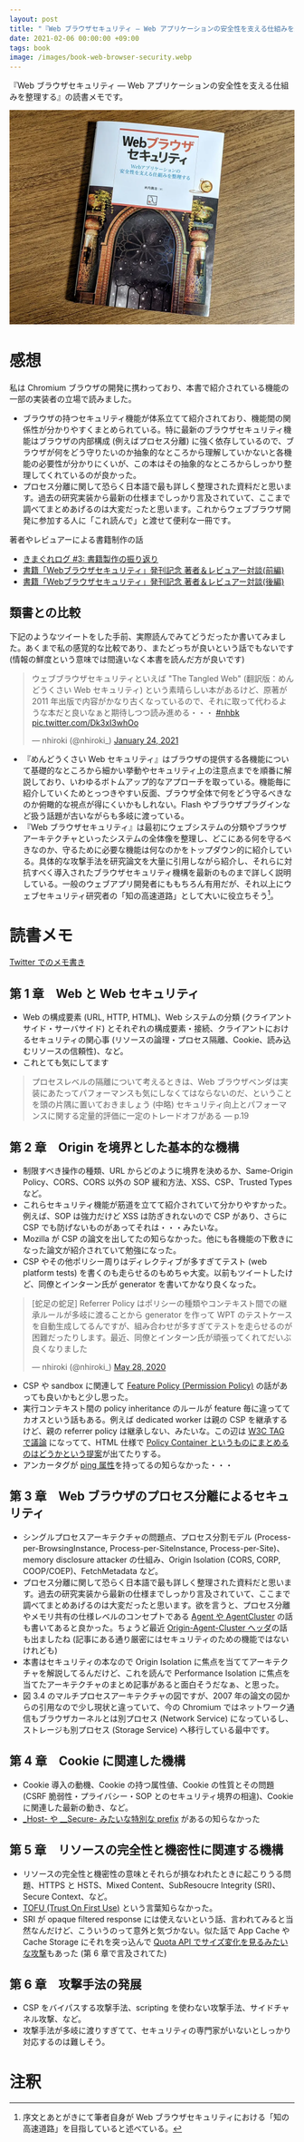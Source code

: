 ```yaml
---
layout: post
title: "『Web ブラウザセキュリティ ― Web アプリケーションの安全性を支える仕組みを整理する』を読んだ"
date: 2021-02-06 00:00:00 +09:00
tags: book
image: /images/book-web-browser-security.webp
---
```


『Web ブラウザセキュリティ ― Web アプリケーションの安全性を支える仕組みを整理する』の読書メモです。

![表紙](/images/book-web-browser-security.webp)

# 感想

私は Chromium ブラウザの開発に携わっており、本書で紹介されている機能の一部の実装者の立場で読みました。

- ブラウザの持つセキュリティ機能が体系立てて紹介されており、機能間の関係性が分かりやすくまとめられている。特に最新のブラウザセキュリティ機能はブラウザの内部構成 (例えばプロセス分離) に強く依存しているので、ブラウザが何をどう守りたいのか抽象的なところから理解していかないと各機能の必要性が分かりにくいが、この本はその抽象的なところからしっかり整理してくれているのが良かった。
- プロセス分離に関して恐らく日本語で最も詳しく整理された資料だと思います。過去の研究実装から最新の仕様までしっかり言及されていて、ここまで調べてまとめあげるのは大変だったと思います。これからウェブブラウザ開発に参加する人に「これ読んで」と渡せて便利な一冊です。

著者やレビュアーによる書籍制作の話

- [きまぐれログ #3: 書籍製作の振り返り](https://diary.shift-js.info/kimagure-03/)
- [書籍「Webブラウザセキュリティ」発刊記念 著者＆レビュアー対談(前編)](https://techblog.securesky-tech.com/entry/2021/01/08/)
- [書籍「Webブラウザセキュリティ」発刊記念 著者＆レビュアー対談(後編)](https://techblog.securesky-tech.com/entry/2021/02/15/)

## 類書との比較

下記のようなツイートをした手前、実際読んでみてどうだったか書いてみました。あくまで私の感覚的な比較であり、またどっちが良いという話でもないです (情報の鮮度という意味では間違いなく本書を読んだ方が良いです)

<blockquote class="twitter-tweet" data-conversation="none" data-dnt="true"><p lang="ja" dir="ltr">ウェブブラウザセキュリティといえば &quot;The Tangled Web&quot; (翻訳版：めんどうくさい Web セキュリティ) という素晴らしい本があるけど、原著が 2011 年出版で内容がかなり古くなっているので、それに取って代わるような本だと良いなぁと期待しつつ読み進める・・・ <a href="https://twitter.com/hashtag/nhbk?src=hash&amp;ref_src=twsrc%5Etfw">#nhbk</a> <a href="https://t.co/Dk3xI3whOo">pic.twitter.com/Dk3xI3whOo</a></p>&mdash; nhiroki (@nhiroki_) <a href="https://twitter.com/nhiroki_/status/1353244517839773698?ref_src=twsrc%5Etfw">January 24, 2021</a></blockquote> <script async src="https://platform.twitter.com/widgets.js" charset="utf-8"></script>

- 『めんどうくさい Web セキュリティ』はブラウザの提供する各機能について基礎的なところから細かい挙動やセキュリティ上の注意点までを順番に解説しており、いわゆるボトムアップ的なアプローチを取っている。機能毎に紹介していくためとっつきやすい反面、ブラウザ全体で何をどう守るべきなのか俯瞰的な視点が得にくいかもしれない。Flash やブラウザプラグインなど扱う話題が古いながらも多岐に渡っている。
- 『Web ブラウザセキュリティ』は最初にウェブシステムの分類やブラウザアーキテクチャといったシステムの全体像を整理し、どこにある何を守るべきなのか、守るために必要な機能は何なのかをトップダウン的に紹介している。具体的な攻撃手法を研究論文を大量に引用しながら紹介し、それらに対抗すべく導入されたブラウザセキュリティ機構を最新のものまで詳しく説明している。一般のウェブアプリ開発者にももちろん有用だが、それ以上にウェブセキュリティ研究者の「知の高速道路」として大いに役立ちそう[^highway]。

[^highway]: 序文とあとがきにて筆者自身が Web ブラウザセキュリティにおける「知の高速道路」を目指していると述べている。

# 読書メモ

[Twitter でのメモ書き](https://twitter.com/nhiroki_/status/1353010223334584321)

## 第 1 章　Web と Web セキュリティ

- Web の構成要素 (URL, HTTP, HTML)、Web システムの分類 (クライアントサイド・サーバサイド) とそれぞれの構成要素・接続、クライアントにおけるセキュリティの関心事 (リソースの論理・プロセス隔離、Cookie、読み込むリソースの信頼性)、など。
- これとても気にしてます

> プロセスレベルの隔離について考えるときは、Web ブラウザベンダは実装にあたってパフォーマンスも気にしなくてはならないのだ、ということを頭の片隅に置いておきましょう (中略) セキュリティ向上とパフォーマンスに関する定量的評価に一定のトレードオフがある ― p.19

## 第 2 章　Origin を境界とした基本的な機構

- 制限すべき操作の種類、URL からどのように境界を決めるか、Same-Origin Policy、CORS、CORS 以外の SOP 緩和方法、XSS、CSP、Trusted Types など。
- これらセキュリティ機能が筋道を立てて紹介されていて分かりやすかった。例えば、SOP は強力だけど XSS は防ぎきれないので CSP があり、さらに CSP でも防げないものがあってそれは・・・みたいな。
- Mozilla が CSP の論文を出してたの知らなかった。他にも各機能の下敷きになった論文が紹介されていて勉強になった。
- CSP やその他ポリシー周りはディレクティブが多すぎてテスト (web platform tests) を書くのも走らせるのもめちゃ大変。以前もツイートしたけど、同僚とインターン氏が generator を書いてかなり良くなった。

<blockquote class="twitter-tweet" data-conversation="none" data-dnt="true"><p lang="ja" dir="ltr">[蛇足の蛇足] Referrer Policy はポリシーの種類やコンテキスト間での継承ルールが多岐に渡ることから generator を作って WPT のテストケースを自動生成してるんですが、組み合わせが多すぎてテストを走らせるのが困難だったりします。最近、同僚とインターン氏が頑張ってくれてだいぶ良くなりました</p>&mdash; nhiroki (@nhiroki_) <a href="https://twitter.com/nhiroki_/status/1266042945368514560?ref_src=twsrc%5Etfw">May 28, 2020</a></blockquote> <script async src="https://platform.twitter.com/widgets.js" charset="utf-8"></script>

- CSP や sandbox に関連して [Feature Policy (Permission Policy)](https://w3c.github.io/webappsec-permissions-policy/) の話があっても良いかもと少し思った。
- 実行コンテキスト間の policy inheritance のルールが feature 毎に違っててカオスという話もある。例えば dedicated worker は親の CSP を継承するけど、親の referrer policy は継承しない、みたいな。この辺は [W3C TAG で議論](https://github.com/w3ctag/design-principles/issues/111) になってて、HTML 仕様で [Policy Container というものにまとめるのはどうかという提案](https://github.com/whatwg/html/issues/4926)が出てたりする。
- アンカータグが [ping 属性](https://html.spec.whatwg.org/multipage/links.html#ping)を持ってるの知らなかった・・・

## 第 3 章　Web ブラウザのプロセス分離によるセキュリティ

- シングルプロセスアーキテクチャの問題点、プロセス分割モデル (Process-per-BrowsingInstance, Process-per-SiteInstance, Process-per-Site)、memory disclosure attacker の仕組み、Origin Isolation (CORS, CORP, COOP/COEP)、FetchMetadata など。
- プロセス分離に関して恐らく日本語で最も詳しく整理された資料だと思います。過去の研究実装から最新の仕様までしっかり言及されていて、ここまで調べてまとめあげるのは大変だったと思います。欲を言うと、プロセス分離やメモリ共有の仕様レベルのコンセプトである [Agent や AgentCluster](https://nhiroki.jp/2017/12/10/javascript-parallel-processing#4-%E5%85%B1%E6%9C%89%E3%83%A1%E3%83%A2%E3%83%AA%E3%83%A2%E3%83%87%E3%83%AB) の話も書いてあると良かった。ちょうど最近 [Origin-Agent-Cluster ヘッダ](https://web.dev/origin-agent-cluster/)の話も出ましたね (記事にある通り厳密にはセキュリティのための機能ではないけれども)
- 本書はセキュリティの本なので Origin Isolation に焦点を当ててアーキテクチャを解説してるんだけど、これを読んで Performance Isolation に焦点を当てたアーキテクチャのまとめ記事があると面白そうだなぁ、と思った。
- 図 3.4 のマルチプロセスアーキテクチャの図ですが、2007 年の論文の図からの引用なので少し現状と違っていて、今の Chromium ではネットワーク通信もブラウザカーネルとは別プロセス (Network Service) になっているし、ストレージも別プロセス (Storage Service) へ移行している最中です。

## 第 4 章　Cookie に関連した機構

- Cookie 導入の動機、Cookie の持つ属性値、Cookie の性質とその問題 (CSRF 脆弱性・プライバシー・SOP とのセキュリティ境界の相違)、Cookie に関連した最新の動き、など。
- [_Host- や __Secure- みたいな特別な prefix](https://tools.ietf.org/html/draft-ietf-httpbis-rfc6265bis-03#section-4.1.3) があるの知らなかった

## 第 5 章　リソースの完全性と機密性に関連する機構

- リソースの完全性と機密性の意味とそれらが損なわれたときに起こりうる問題、HTTPS と HSTS、Mixed Content、SubResoucre Integrity (SRI)、Secure Context、など。
- [TOFU (Trust On First Use)](https://en.wikipedia.org/wiki/Trust_on_first_use) という言葉知らなかった。
- SRI が opaque filtered response には使えないという話、言われてみると当然なんだけど、こういうのって意外と気づかない。似た話で App Cache や Cache Storage にそれを突っ込んで [Quota API でサイズ変化を見るみたいな攻撃](https://chromestatus.com/feature/5400170344742912)もあった (第 6 章で言及されてた)

## 第 6 章　攻撃手法の発展

- CSP をバイパスする攻撃手法、scripting を使わない攻撃手法、サイドチャネル攻撃、など。
- 攻撃手法が多岐に渡りすぎてて、セキュリティの専門家がいないとしっかり対応するのは難しそう。

# 注釈